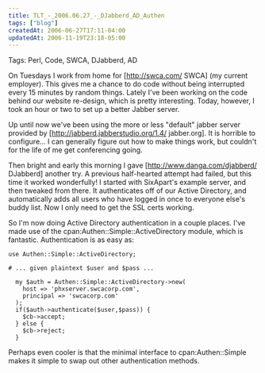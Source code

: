 ```yaml
---
title: TLT_-_2006.06.27_-_DJabberd_AD_Authen
tags: ["blog"]
createdAt: 2006-06-27T17:11-04:00
updatedAt: 2006-11-19T23:18-05:00
---
```


Tags: Perl, Code, SWCA, DJabberd, AD

On Tuesdays I work from home for [http://swca.com/ SWCA] (my current employer). This gives me a chance to do code without being interrupted every 15 minutes by random things. Lately I've been working on the code behind our website re-design, which is pretty interesting. Today, however, I took an hour or two to set up a better Jabber server.

Up until now we've been using the more or less "default" jabber server provided by [http://jabberd.jabberstudio.org/1.4/ jabber.org]. It is horrible to configure... I can generally figure out how to make things work, but couldn't for the life of me get conferencing going.

Then bright and early this morning I gave [http://www.danga.com/djabberd/ DJabberd] another try. A previous half-hearted attempt had failed, but this time it worked wonderfully! I started with SixApart's example server, and then tweaked from there. It authenticates off of our Active Directory, and automatically adds all users who have logged in once to everyone else's buddy list. Now I only need to get the SSL certs working.

So I'm now doing Active Directory authentication in a couple places. I've made use of the cpan:Authen::Simple::ActiveDirectory module, which is fantastic. Authentication is as easy as:

```
use Authen::Simple::ActiveDirectory;

# ... given plaintext $user and $pass ...

  my $auth = Authen::Simple::ActiveDirectory->new(
    host => 'phxserver.swcacorp.com',
    principal => 'swcacorp.com'
  );
  if($auth->authenticate($user,$pass)) {
    $cb->accept;
  } else {
    $cb->reject;
  }
```

Perhaps even cooler is that the minimal interface to cpan:Authen::Simple makes it simple to swap out other authentication methods.

